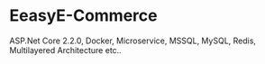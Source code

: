 # EeasyE-Commerce
ASP.Net Core 2.2.0, Docker, Microservice, MSSQL, MySQL, Redis, Multilayered Architecture etc..
